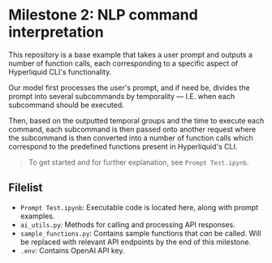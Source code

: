 # Milestone 2: NLP command interpretation

This repository is a base example that takes a user prompt and outputs a number of function calls, each corresponding to a specific aspect of Hyperliquid CLI's functionality.

Our model first processes the user's prompt, and if need be, divides the prompt into several subcommands by temporality — I.E. when each subcommand should be executed.

Then, based on the outputted temporal groups and the time to execute each command, each subcommand is then passed onto another request where the subcommand is then converted into a number of function calls which correspond to the predefined functions present in Hyperliquid's CLI.

> To get started and for further explanation, see `Prompt Test.ipynb`.


## Filelist

- `Prompt Test.ipynb`: Executable code is located here, along with prompt examples.
- `ai_utils.py`: Methods for calling and processing API responses.
- `sample_functions.py`: Contains sample functions that *can* be called. Will be replaced with relevant API endpoints by the end of this milestone.
- `.env`: Contains OpenAI API key.
